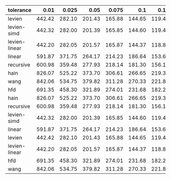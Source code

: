 | tolerance    |   0.01 |   0.025 |   0.05 |   0.075 |   0.1 |   0.15 |   0.2 |   0.25 |   0.5 |   1 |
|--------------| ------:| ------:| ------:| ------:| ------:| ------:| ------:| ------:| ------:| ------:|
|levien        | 442.42 | 282.10 | 201.43 | 165.88 | 144.65 | 119.43 | 104.51 | 94.33 | 69.16 | 51.52 |
|levien-simd   | 442.32 | 282.00 | 201.39 | 165.85 | 144.60 | 119.41 | 104.49 | 94.31 | 69.15 | 51.51 |
|levien-linear | 442.20 | 282.05 | 201.57 | 165.87 | 144.37 | 118.81 | 103.50 | 92.90 | 65.92 | 46.99 |
|linear        | 591.87 | 371.75 | 264.17 | 214.23 | 186.64 | 153.63 | 132.56 | 117.86 | 83.45 | 58.04 |
|recursive     | 600.98 | 359.48 | 277.93 | 218.14 | 181.30 | 156.12 | 140.08 | 124.20 | 82.50 | 61.59 |
|hain          | 826.07 | 525.22 | 373.70 | 306.61 | 266.65 | 219.30 | 191.12 | 171.90 | 124.33 | 90.91 |
|wang          | 842.06 | 534.75 | 379.82 | 311.28 | 270.33 | 221.87 | 193.10 | 173.53 | 124.95 | 90.69 |
|hfd           | 691.35 | 458.30 | 321.89 | 274.01 | 231.68 | 182.20 | 163.73 | 151.05 | 103.52 | 78.75 |
|hain          | 826.07 | 525.22 | 373.70 | 306.61 | 266.65 | 219.30 | 191.12 | 171.90 | 124.33 | 90.91 |
|recursive     | 600.98 | 359.48 | 277.93 | 218.14 | 181.30 | 156.12 | 140.08 | 124.20 | 82.50 | 61.59 |
|levien-simd   | 442.32 | 282.00 | 201.39 | 165.85 | 144.60 | 119.41 | 104.49 | 94.31 | 69.15 | 51.51 |
|linear        | 591.87 | 371.75 | 264.17 | 214.23 | 186.64 | 153.63 | 132.56 | 117.86 | 83.45 | 58.04 |
|levien        | 442.42 | 282.10 | 201.43 | 165.88 | 144.65 | 119.43 | 104.51 | 94.33 | 69.16 | 51.52 |
|levien-linear | 442.20 | 282.05 | 201.57 | 165.87 | 144.37 | 118.81 | 103.50 | 92.90 | 65.92 | 46.99 |
|hfd           | 691.35 | 458.30 | 321.89 | 274.01 | 231.68 | 182.20 | 163.73 | 151.05 | 103.52 | 78.75 |
|wang          | 842.06 | 534.75 | 379.82 | 311.28 | 270.33 | 221.87 | 193.10 | 173.53 | 124.95 | 90.69 |
